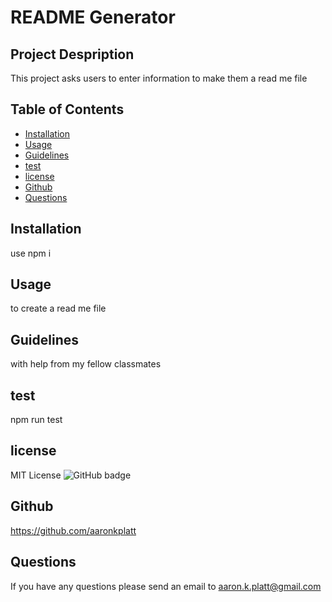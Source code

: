 # README Generator

## Project Despription
This project asks users to enter information to make them a read me file

## Table of Contents
* [Installation](#installation)
* [Usage](#usage)
* [Guidelines](#guidelines)
* [test](#test)
* [license](#license)
* [Github](#github)
* [Questions](#questions)

## Installation
use npm i

## Usage
to create a read me file

## Guidelines
with help from my fellow classmates

## test
npm run test

## license
MIT License
![GitHub badge](https://img.shields.io/license/MIT-badge-black)

## Github
https://github.com/aaronkplatt

## Questions
If you have any questions please send an email to aaron.k.platt@gmail.com